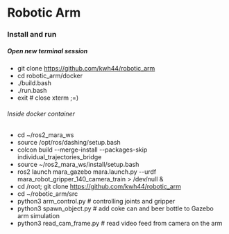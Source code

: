 # Robotic Arm
### Install and run 

##### Open new terminal session

- git clone https://github.com/kwh44/robotic_arm
- cd robotic_arm/docker
- ./build.bash
- ./run.bash
- exit # close xterm ;=)

###### Inside docker container

- cd ~/ros2_mara_ws
- source /opt/ros/dashing/setup.bash
- colcon build --merge-install --packages-skip individual_trajectories_bridge
- source ~/ros2_mara_ws/install/setup.bash
- ros2 launch mara_gazebo mara.launch.py --urdf mara_robot_gripper_140_camera_train > /dev/null &
- cd /root; git clone https://github.com/kwh44/robotic_arm
- cd ~/robotic_arm/src
- python3 arm_control.py   # controlling joints and gripper
- python3 spawn_object.py  # add coke can and beer bottle to Gazebo arm simulation
- python3 read_cam_frame.py # read video feed from camera on the arm